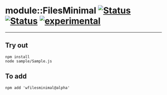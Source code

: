 
# module::FilesMinimal [![Status](https://circleci.com/gh/Wandalen/wFilesMinimal.svg?style=shield)](https://img.shields.io/circleci/build/github/Wandalen/wFilesMinimal?label=Test&logo=Test) [![Status](https://github.com/Wandalen/wFilesMinimal/workflows/Test/badge.svg)](https://github.com/Wandalen/wFilesMinimal/actions?query=workflow%3ATest) [![experimental](https://img.shields.io/badge/stability-experimental-orange.svg)](https://github.com/emersion/stability-badges#experimental)

___

## Try out
```
npm install
node sample/Sample.js
```

## To add
```
npm add 'wfilesminimal@alpha'
```

